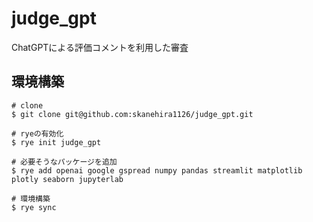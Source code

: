 # judge_gpt
ChatGPTによる評価コメントを利用した審査

## 環境構築

```
# clone
$ git clone git@github.com:skanehira1126/judge_gpt.git

# ryeの有効化
$ rye init judge_gpt

# 必要そうなパッケージを追加
$ rye add openai google gspread numpy pandas streamlit matplotlib plotly seaborn jupyterlab

# 環境構築
$ rye sync

```
